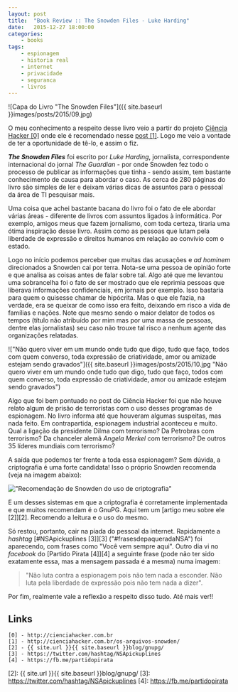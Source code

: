 ```yaml
---
layout: post
title:  "Book Review :: The Snowden Files - Luke Harding"
date:   2015-12-27 18:00:00
categories:
    - books
tags:
    - espionagem
    - historia real
    - internet
    - privacidade
    - seguranca
    - livros
---
```


![Capa do Livro "The Snowden Files"]({{ site.baseurl }}images/posts/2015/09.jpg)

O meu conhecimento a respeito desse livro veio a partir do projeto [Ciência Hacker \[0\]][0] onde ele é recomendado nesse [post \[1\]][1]. Logo me veio a vontade de ter a oportunidade de tê-lo, e assim o fiz.

***The Snowden Files*** foi escrito por *Luke Harding*, jornalista, correspondente internacional do jornal *The Guardian* - por onde Snowden fez todo o processo de publicar as informações que tinha - sendo assim, tem bastante conhecimento de causa para abordar o caso. As cerca de 280 páginas do livro são simples de ler e deixam várias dicas de assuntos para o pessoal da área de TI pesquisar mais.

Uma coisa que achei bastante bacana do livro foi o fato de ele abordar várias áreas - diferente de livros com assuntos ligados à informática. Por exemplo, amigos meus que fazem jornalismo, com toda certeza, tiraria uma ótima inspiração desse livro. Assim como as pessoas que lutam pela liberdade de expressão e direitos humanos em relação ao convívio com o estado.

Logo no início podemos perceber que muitas das acusações e *ad hominem* direcionados a Snowden cai por terra. Nota-se uma pessoa de opinião forte e que analisa as coisas antes de falar sobre tal. Algo até que me levantou uma sobrancelha foi o fato de ser mostrado que ele reprimia pessoas que liberava informações confidenciais, em jornais por exemplo. Isso bastaria para quem o quisesse chamar de hipócrita. Mas o que ele fazia, na verdade, era se queixar de como isso era feito, deixando em risco a vida de famílias e nações. Note que mesmo sendo o maior delator de todos os tempos (título não atribuído por mim mas por uma massa de pessoas, dentre elas jornalistas) seu caso não trouxe tal risco a nenhum agente das organizações relatadas.

!["Não quero viver em um mundo onde tudo que digo, tudo que faço, todos com quem converso, toda expressão de criatividade, amor ou amizade estejam sendo gravados"]({{ site.baseurl }}images/posts/2015/10.jpg "Não quero viver em um mundo onde tudo que digo, tudo que faço, todos com quem converso, toda expressão de criatividade, amor ou amizade estejam sendo gravados")

Algo que foi bem pontuado no post do Ciência Hacker foi que não houve relato algum de prisão de terroristas com o uso desses programas de espionagem. No livro informa até que houveram algumas suspeitas, mas nada feito. Em contrapartida, espionagem industrial aconteceu e muito. Qual a ligação da presidente Dilma com terrorismo? Da Petrobras com terrorismo? Da chanceler alemã *Angela Merkel* com terrorismo? De outros 35 líderes mundiais com terrorismo?

A saída que podemos ter frente a toda essa espionagem? Sem dúvida, a criptografia é uma forte candidata! Isso o próprio Snowden recomenda (veja na imagem abaixo):

!["Recomendação de Snowden do uso de criptografia"]({{site.baseurl}}images/posts/2015/11.jpg "Recomendação de Snowden do uso de criptografia")

E um desses sistemas em que a criptografia é corretamente implementada e que muitos recomendam é o GnuPG. Aqui tem um [artigo meu sobre ele \[2\]][2]. Recomendo a leitura e o uso do mesmo.

Só restou, portanto, cair na piada do pessoal da internet. Rapidamente a *hashtag* [#NSApickuplines \[3\]][3] \("#frasesdepaqueradaNSA"\) foi aparecendo, com frases como "Você vem sempre aqui". Outro dia vi no *facebook* do [Partido Pirata \[4\]][4] a seguinte frase (pode não ter sido exatamente essa, mas a mensagem passada é a mesma) numa imagem:

> "Não luta contra a espionagem pois não tem nada a esconder. Não luta pela liberdade de expressão pois não tem nada a dizer".

Por fim, realmente vale a reflexão a respeito disso tudo. Até mais ver!!

## Links

~~~
[0] - http://cienciahacker.com.br
[1] - http://cienciahacker.com.br/os-arquivos-snowden/
[2] - {{ site.url }}{{ site.baseurl }}blog/gnupg/
[3] - https://twitter.com/hashtag/NSApickuplines
[4] - https://fb.me/partidopirata

~~~

[0]: http://cienciahacker.com.br
[1]: http://cienciahacker.com.br/os-arquivos-snowden/
[2]: {{ site.url }}{{ site.baseurl }}blog/gnupg/
[3]: https://twitter.com/hashtag/NSApickuplines
[4]: https://fb.me/partidopirata
